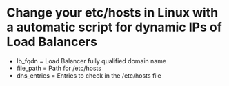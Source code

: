 # Change your etc/hosts in Linux with a automatic script for dynamic IPs of Load Balancers

* lb_fqdn = Load Balancer fully qualified domain name
* file_path = Path for /etc/hosts
* dns_entries = Entries to check in the /etc/hosts file
